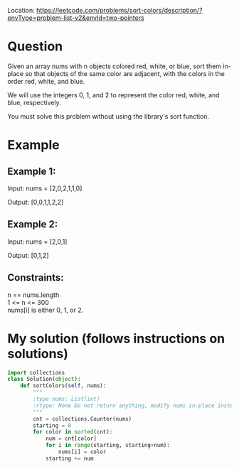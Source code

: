 Location: https://leetcode.com/problems/sort-colors/description/?envType=problem-list-v2&envId=two-pointers
# Question
Given an array nums with n objects colored red, white, or blue, sort them in-place so that objects of the same color are adjacent, with the colors in the order red, white, and blue.

We will use the integers 0, 1, and 2 to represent the color red, white, and blue, respectively.

You must solve this problem without using the library's sort function.
 
# Example

## Example 1:

Input: nums = [2,0,2,1,1,0]

Output: [0,0,1,1,2,2]

## Example 2:

Input: nums = [2,0,1]

Output: [0,1,2]

## Constraints:

n == nums.length\
1 <= n <= 300\
nums[i] is either 0, 1, or 2.
 
 

# My solution (follows instructions on solutions)
```python
import collections
class Solution(object):
    def sortColors(self, nums):
        """
        :type nums: List[int]
        :rtype: None Do not return anything, modify nums in-place instead.
        """
        cnt = collections.Counter(nums)
        starting = 0
        for color in sorted(cnt):
            num = cnt[color]
            for i in range(starting, starting+num):
                nums[i] = color
            starting += num
        
```
